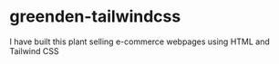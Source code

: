 # greenden-tailwindcss
I have built this plant selling e-commerce webpages using HTML and Tailwind CSS
